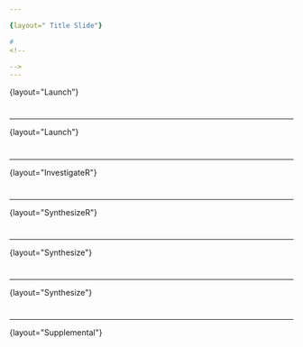 ```yaml
---

{layout=" Title Slide"}

# 
<!--

-->
---
```

{layout="Launch"}
# 

---
{layout="Launch"}
# 

---
{layout="InvestigateR"}
# 


---
{layout="SynthesizeR"}
# 



---
{layout="Synthesize"}
# 

---
{layout="Synthesize"}
# 



---
{layout="Supplemental"}
#
